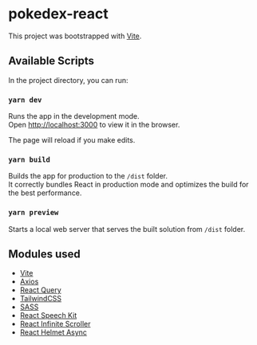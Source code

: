 # pokedex-react

This project was bootstrapped with [Vite](https://github.com/vitejs/vite).

## Available Scripts

In the project directory, you can run:

### `yarn dev`

Runs the app in the development mode.<br />
Open [http://localhost:3000](http://localhost:3000) to view it in the browser.

The page will reload if you make edits.

### `yarn build`

Builds the app for production to the `/dist` folder.<br />
It correctly bundles React in production mode and optimizes the build for the best performance.

### `yarn preview`

Starts a local web server that serves the built solution from `/dist` folder.

## Modules used

- [Vite](https://github.com/vitejs/vite)
- [Axios](https://axios-http.com/docs/intro)
- [React Query](https://react-query.tanstack.com/)
- [TailwindCSS](https://tailwindcss.com/)
- [SASS](https://sass-lang.com/)
- [React Speech Kit](https://github.com/MikeyParton/react-speech-kit)
- [React Infinite Scroller](https://github.com/danbovey/react-infinite-scroller)
- [React Helmet Async](https://github.com/staylor/react-helmet-async)
